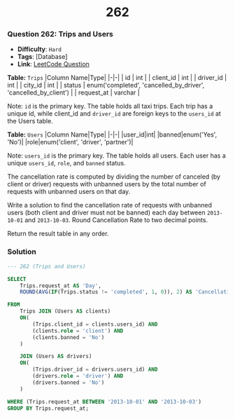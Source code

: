 <h1 align="center">262</h1>

### Question 262: Trips and Users  

- **Difficulty**: `Hard`  
- **Tags**: [Database]  
- **Link**: [LeetCode Question](https://leetcode.com/problems/trips-and-users/description/)

**Table:** `Trips`
|Column Name|Type|
|-|-|
| id          | int      |
| client_id   | int      |
| driver_id   | int      |
| city_id     | int      |
| status      | enum('completed', 'cancelled_by_driver', 'cancelled_by_client')     |
| request_at  | varchar  |

Note: `id` is the primary key. The table holds all taxi trips. Each trip has a unique id, while client_id and `driver_id` are foreign keys to the `users_id` at the Users table.

**Table:** `Users`
|Column Name|Type|
|-|-|
|user_id|int|
|banned|enum('Yes', 'No')|
|role|enum('client', 'driver', 'partner')|

Note: `users_id` is the primary key. The table holds all users. Each user has a unique `users_id`, `role`, and `banned` status.

The cancellation rate is computed by dividing the number of canceled (by client or driver) requests with unbanned users by the total number of requests with unbanned users on that day.

Write a solution to find the cancellation rate of requests with unbanned users (both client and driver must not be banned) each day between `2013-10-01` and `2013-10-03`. Round Cancellation Rate to two decimal points.

Return the result table in any order.

### Solution  

```sql
--- 262 (Trips and Users)

SELECT
    Trips.request_at AS 'Day',
    ROUND(AVG(IF(Trips.status != 'completed', 1, 0)), 2) AS 'Cancellation Rate'

FROM
    Trips JOIN (Users AS clients)
    ON(
        (Trips.client_id = clients.users_id) AND
        (clients.role = 'client') AND
        (clients.banned = 'No')
    )

    JOIN (Users AS drivers)
    ON(
        (Trips.driver_id = drivers.users_id) AND
        (drivers.role = 'driver') AND
        (drivers.banned = 'No')
    )

WHERE (Trips.request_at BETWEEN '2013-10-01' AND '2013-10-03')
GROUP BY Trips.request_at;
```